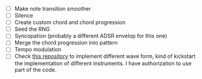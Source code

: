- [ ] Make note transition smoother
- [ ] Silence
- [ ] Create custom chord and chord progression
- [ ] Seed the RNG
- [ ] Syncopation (probably a different ADSR envelop for this one)
- [ ] Merge the chord progression into pattern
- [ ] Tempo modulation
- [ ] Check [this repository](https://github.com/andyherbert/ansiterm/tree/main/basic_waves/src) to implement different wave form, kind of kickstart the implementation of different instruments. I have authorization to use part of the code.